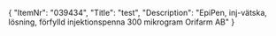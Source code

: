 {
  "ItemNr": "039434",
  "Title": "test",
  "Description": "EpiPen, inj-vätska, lösning, förfylld injektionspenna 300 mikrogram Orifarm AB"
}